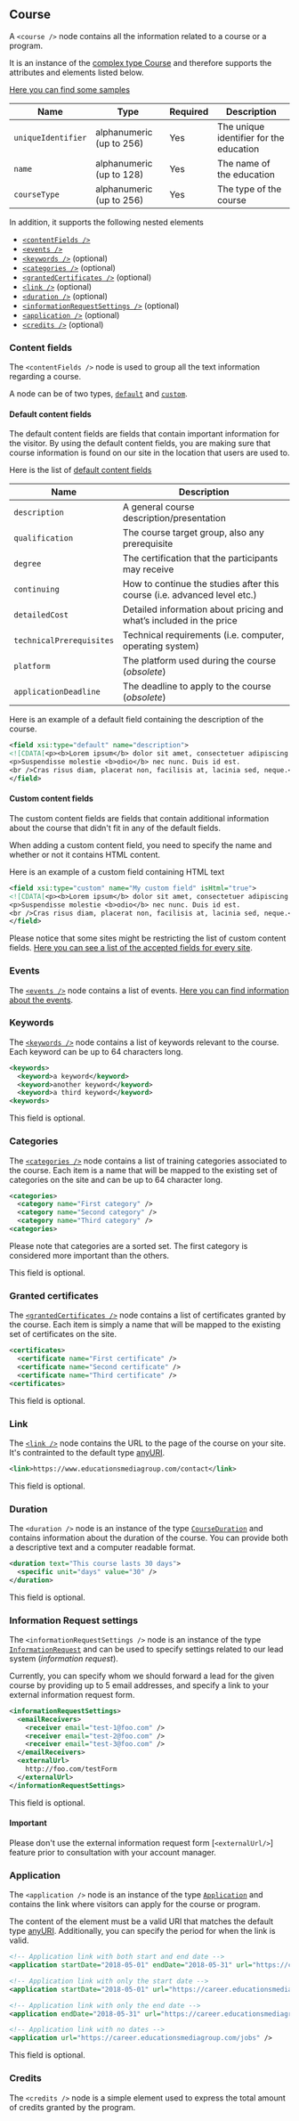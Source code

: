 ## Course
A `<course />` node contains all the information related to a course or a program.

It is an instance of the [complex type Course](../../schemas/3.0/course.xsd#L13) and therefore supports the attributes and elements listed below.

[Here you can find some samples](../../samples/3.0/course-sample.xml)

|Name|Type|Required|Description|
|-|-|-|-|
|`uniqueIdentifier`|alphanumeric (up to 256)|Yes|The unique identifier for the education|
|`name`|alphanumeric (up to 128)|Yes|The name of the education|
|`courseType`|alphanumeric (up to 256)|Yes|The type of the course|

In addition, it supports the following nested elements
* [`<contentFields />`](#content-fields)
* [`<events />`](#events)
* [`<keywords />`](#keywords) (optional)
* [`<categories />`](#categories) (optional)
* [`<grantedCertificates />`](#granted-certificates) (optional)
* [`<link />`](#link) (optional)
* [`<duration />`](#duration) (optional)
* [`<informationRequestSettings />`](#information-request-settings) (optional)
* [`<application />`](#application) (optional)
* [`<credits />`](#credits) (optional)

### Content fields
The `<contentFields />` node is used to group all the text information regarding a course.

A node can be of two types, [`default`](../../schemas/3.0/course-text-property.xsd#L13-L19) and [`custom`](../../schemas/3.0/course-text-property.xsd#L21-L34).

#### Default content fields
The default content fields are fields that contain important information for the visitor.
By using the default content fields, you are making sure that course information is found on our site in the location that users are used to.

Here is the list of [default content fields](../../schemas/3.0/course-text-property.xsd#L36-L47)

|Name|Description|
|-|-|
|`description`|A general course description/presentation|
|`qualification`|The course target group, also any prerequisite|
|`degree`|The certification that the participants may receive|
|`continuing`|How to continue the studies after this course (i.e. advanced level etc.)|
|`detailedCost`|Detailed information about pricing and what’s included in the price|
|`technicalPrerequisites`|Technical requirements (i.e. computer, operating system)|
|`platform`|The platform used during the course (_obsolete_)|
|`applicationDeadline`|The deadline to apply to the course (_obsolete_)|

Here is an example of a default field containing the description of the course.
```xml
<field xsi:type="default" name="description">
<![CDATA[<p><b>Lorem ipsum</b> dolor sit amet, consectetuer adipiscing elit.</p>
<p>Suspendisse molestie <b>odio</b> nec nunc. Duis id est.
<br />Cras risus diam, placerat non, facilisis at, lacinia sed, neque.</p>]]>
</field>
```

#### Custom content fields
The custom content fields are fields that contain additional information about the course that didn't fit in any of the default fields.

When adding a custom content field, you need to specify the name and whether or not it contains HTML content.

Here is an example of a custom field containing HTML text

```xml
<field xsi:type="custom" name="My custom field" isHtml="true">
<![CDATA[<p><b>Lorem ipsum</b> dolor sit amet, consectetuer adipiscing elit.</p>
<p>Suspendisse molestie <b>odio</b> nec nunc. Duis id est.
<br />Cras risus diam, placerat non, facilisis at, lacinia sed, neque.</p>]]>
</field>
```

Please notice that some sites might be restricting the list of custom content fields. [Here you can see a list of the accepted fields for every site](../shared/content-fields.md).

### Events
The [`<events />`](../../schemas/3.0/course.xsd#L23-L37) node contains a list of events. [Here you can find information about the events](event.md).

### Keywords
The [`<keywords />`](../../schemas/3.0/course.xsd#L39) node contains a list of keywords relevant to the course. Each keyword can be up to 64 characters long.

```xml
<keywords>
  <keyword>a keyword</keyword>
  <keyword>another keyword</keyword>
  <keyword>a third keyword</keyword>
<keywords>
```

This field is optional.

### Categories
The [`<categories />`](../../schemas/3.0/course.xsd#L41) node contains a list of training categories associated to the course. Each item is a name that will be mapped to the existing set of categories on the site and can be up to 64 character long.

```xml
<categories>
  <category name="First category" />
  <category name="Second category" />
  <category name="Third category" />
<categories>
```
Please note that categories are a sorted set. The first category is considered more important than the others.

This field is optional.

### Granted certificates
The [`<grantedCertificates />`](../../schemas/3.0/course.xsd#L43) node contains a list of certificates granted by the course. Each item is simply a name that will be mapped to the existing set of certificates on the site.

```xml
<certificates>
  <certificate name="First certificate" />
  <certificate name="Second certificate" />
  <certificate name="Third certificate" />
<certificates>
```

This field is optional.

### Link
The [`<link />`](../../schemas/3.0/course.xsd#L45-L51) node contains the URL to the page of the course on your site. It's contrainted to the default type [anyURI](http://www.datypic.com/sc/xsd/t-xsd_anyURI.html).

```xml
<link>https://www.educationsmediagroup.com/contact</link>
```

This field is optional.

### Duration
The `<duration />` node is an instance of the type [`CourseDuration`](../../schemas/3.0/course.xsd#L86-L113) and contains information about the duration of the course. You can provide both a descriptive text and a computer readable format.

```xml
<duration text="This course lasts 30 days">
  <specific unit="days" value="30" />
</duration>
```

This field is optional.

### Information Request settings
The `<informationRequestSettings />` node is an instance of the type [`InformationRequest`](../../schemas/3.0/information-request.xsd#L8-L35) and can be used to specify settings related to our lead system (_information request_).

Currently, you can specify whom we should forward a lead for the given course by providing up to 5 email addresses, and specify a link to your external information request form.

```xml
<informationRequestSettings>
  <emailReceivers>
    <receiver email="test-1@foo.com" />
    <receiver email="test-2@foo.com" />
    <receiver email="test-3@foo.com" />
  </emailReceivers>
  <externalUrl>
	http://foo.com/testForm
  </externalUrl>
</informationRequestSettings>
```

This field is optional.

#### Important
Please don't use the external information request form [`<externalUrl/>`] feature prior to consultation with your account manager.


### Application
The `<application />` node is an instance of the type [`Application`](../../schemas/3.0/course.xsd#L147-L157) and contains the link where visitors can apply for the course or program. 

The content of the element must be a valid URI that matches the default type [anyURI](http://www.datypic.com/sc/xsd/t-xsd_anyURI.html). Additionally, you can specify the period for when the link is valid.

```xml
<!-- Application link with both start and end date -->
<application startDate="2018-05-01" endDate="2018-05-31" url="https://career.educationsmediagroup.com/jobs" />

<!-- Application link with only the start date -->
<application startDate="2018-05-01" url="https://career.educationsmediagroup.com/jobs" />

<!-- Application link with only the end date -->
<application endDate="2018-05-31" url="https://career.educationsmediagroup.com/jobs" />

<!-- Application link with no dates -->
<application url="https://career.educationsmediagroup.com/jobs" />
```

This field is optional.

### Credits
The `<credits />` node is a simple element used to express the total amount of credits granted by the program.
